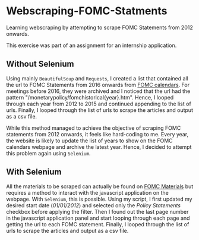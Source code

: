 # Webscraping-FOMC-Statments
Learning webscraping by attempting to scrape FOMC Statements from 2012 onwards.

This exercise was part of an assignment for an internship application.


## Without Selenium

Using mainly ```BeautifulSoup``` and ```Requests```, I created a list that contained all the url to FOMC Statements from 2016 onwards from [FOMC calendars](https://www.federalreserve.gov/monetarypolicy/fomccalendars.htm). For meetings before 2016, they were archived and I noticed that the url had the pattern "/monetarypolicy/fomchistorical{year}.htm". Hence, I looped through each year from 2012 to 2015 and continued appending to the list of urls. Finally, I looped through the list of urls to scrape the articles and output as a csv file.

While this method managed to achieve the objective of scraping FOMC statements from 2012 onwards, it feels like hard-coding to me. Every year, the website is likely to update the list of years to show on the FOMC calendars webpage and archive the latest year. Hence, I decided to attempt this problem again using ```Selenium```.

## With Selenium

All the materials to be scraped can actually be found on [FOMC Materials](https://www.federalreserve.gov/monetarypolicy/materials/) but requires a method to interact with the javascript application on the webpage. With ```Selenium```, this is possible. Using my script, I first updated my desired start date (*01/01/2012*) and selected only the *Policy Statements* checkbox before applying the filter. Then I found out the last page number in the javascript application panel and start looping through each page and getting the url to each FOMC statement. Finally, I looped through the list of urls to scrape the articles and output as a csv file.

